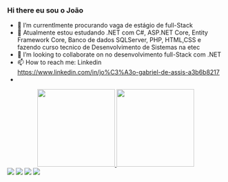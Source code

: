 ### Hi there eu sou o João 

- 🔭 I’m currentlmente  procurando vaga de estágio  de full-Stack  
- 🌱 Atualmente estou estudando .NET com C#, ASP.NET Core, Entity Framework Core, Banco de dados SQLServer, PHP, HTML,CSS e fazendo curso tecnico de Desenvolvimento de Sistemas na etec
- 👯 I’m looking to collaborate on  no desenvolvimento full-Stack com .NET
- 📫 How to reach me: Linkedin  https://www.linkedin.com/in/jo%C3%A3o-gabriel-de-assis-a3b6b8217
- 
<div align="center">
<a href="https://github.com/joaogabrieldeassis">
<img height="180em" src="https://github-readme-stats.vercel.app/api?username=joaogabrieldeassis&show_icons=true&theme=dracula&include_all_commits=false&count_private=true"/>
<img height="180em" src="https://github-readme-stats.vercel.app/api/top-langs/?username=joaogabrieldeassis&layout=compact&langs_count=7&theme=dracula"/>
</div>
  
<div> 
<a href="https://www.instagram.com/joao.assis12/" target="_blank"><img src="https://img.shields.io/badge/-Instagram-%23E4405F?style=for-the-  badge&logo=instagram&logoColor=white" target="_blank"></a>
 <a href="https://discord.com/channels/@me" target="_blank"><img src="https://img.shields.io/badge/Discord-7289DA?style=for-the-badge&logo=discord&logoColor=white" target="_blank"></a> 
<a href = "mailto:joaoassisgabriel@gmail.com"><img src="https://img.shields.io/badge/-Gmail-%23333?style=for-the-badge&logo=gmail&logoColor=white" target="_blank"></a>
<a href="https://www.linkedin.com/in/jo%C3%A3o-gabriel-de-assis-a3b6b8217" target="_blank"><img src="https://img.shields.io/badge/-LinkedIn-%230077B5?style=for-the-badge&logo=linkedin&logoColor=white" target="_blank"></a> 
</div>
